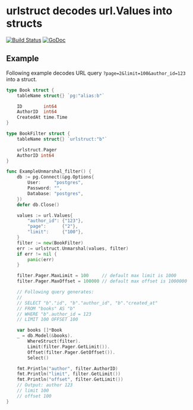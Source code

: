 # urlstruct decodes url.Values into structs

[![Build Status](https://travis-ci.org/go-pg/urlstruct.svg?branch=master)](https://travis-ci.org/go-pg/urlstruct)
[![GoDoc](https://godoc.org/github.com/go-pg/urlstruct?status.svg)](https://godoc.org/github.com/go-pg/urlstruct)

## Example

Following example decodes URL query `?page=2&limit=100&author_id=123` into a struct.

```go
type Book struct {
	tableName struct{} `pg:"alias:b"`

	ID        int64
	AuthorID  int64
	CreatedAt time.Time
}

type BookFilter struct {
	tableName struct{} `urlstruct:"b"`

	urlstruct.Pager
	AuthorID int64
}

func ExampleUnmarshal_filter() {
	db := pg.Connect(&pg.Options{
		User:     "postgres",
		Password: "",
		Database: "postgres",
	})
	defer db.Close()

	values := url.Values{
		"author_id": {"123"},
		"page":      {"2"},
		"limit":     {"100"},
	}
	filter := new(BookFilter)
	err := urlstruct.Unmarshal(values, filter)
	if err != nil {
		panic(err)
	}

	filter.Pager.MaxLimit = 100     // default max limit is 1000
	filter.Pager.MaxOffset = 100000 // default max offset is 1000000

	// Following query generates:
	//
	// SELECT "b"."id", "b"."author_id", "b"."created_at"
	// FROM "books" AS "b"
	// WHERE "b".author_id = 123
	// LIMIT 100 OFFSET 100

	var books []*Book
	_ = db.Model(&books).
		WhereStruct(filter).
		Limit(filter.Pager.GetLimit()).
		Offset(filter.Pager.GetOffset()).
		Select()

	fmt.Println("author", filter.AuthorID)
	fmt.Println("limit", filter.GetLimit())
	fmt.Println("offset", filter.GetLimit())
	// Output: author 123
	// limit 100
	// offset 100
}
```
